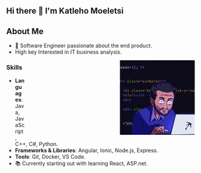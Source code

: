 ## Hi there 👋 I'm Katleho Moeletsi



## About Me
- 🌟 Software Engineer passionate about the end product.
- High key Interested in IT business analysis.
<img src="https://github.com/KatlehoMoeletsi/KatlehoMoeletsi/raw/main/200w.gif" alt="My GIF" style="float: right; margin-left: 255px;">



### Skills

- **Languages**: Java, JavaScript, C++, C#, Python.
- **Frameworks & Libraries**: Angular, Ionic, Node.js, Express.
- **Tools**: Git, Docker, VS Code.
 - 📚 Currently starting out with learning React, ASP.net.

